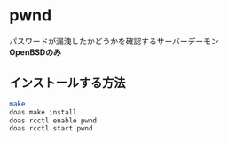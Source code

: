 # pwnd
パスワードが漏洩したかどうかを確認するサーバーデーモン\
**OpenBSDのみ**

## インストールする方法
```sh
make
doas make install
doas rcctl enable pwnd
doas rcctl start pwnd
```
